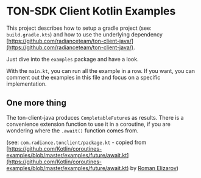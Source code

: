 # TON-SDK Client Kotlin Examples

This project describes how to setup a gradle project (see: ```build.gradle.kts```)
and how to use the underlying dependency [https://github.com/radianceteam/ton-client-java/](https://github.com/radianceteam/ton-client-java/).

Just dive into the ```examples``` package and have a look.

With the ```main.kt```, you can run all the example in a row.
If you want, you can comment out the examples in this file and focus on a specific implementation.

## One more thing

The ton-client-java produces ```CompletableFuture```s as results. There is a convenience extension function to
use it in a coroutine, if you are wondering where the ```.await()``` function comes from. 

(see: ```com.radiance.tonclient/package.kt``` - copied from [https://github.com/Kotlin/coroutines-examples/blob/master/examples/future/await.kt](https://github.com/Kotlin/coroutines-examples/blob/master/examples/future/await.kt) by [Roman Elizarov](https://github.com/elizarov))  
